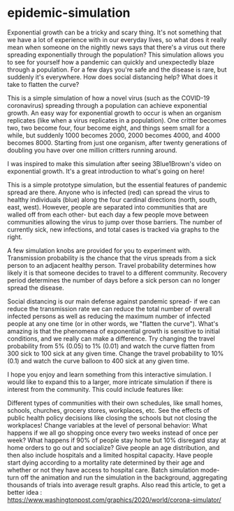 # epidemic-simulation
Exponential growth can be a tricky and scary thing.  It's not something that we have a lot of experience with in our everyday lives, so what does it really mean when someone on the nightly news says that there's a virus out there spreading exponentially through the population? This simulation allows you to see for yourself how a pandemic can quickly and unexpectedly blaze through a population. For a few days you're safe and the disease is rare, but suddenly it's everywhere.  How does social distancing help? What does it take to flatten the curve?

This is a simple simulation of how a novel virus (such as the COVID-19 coronavirus) spreading through a population can achieve exponential growth. An easy way for exponential growth to occur is when an organism replicates (like when a virus replicates in a population). One critter becomes two, two become four, four become eight, and things seem small for a while, but suddenly 1000 becomes 2000, 2000 becomes 4000, and 4000 becomes 8000. Starting from just one organism, after twenty generations of doubling you have over one million critters running around.

I was inspired to make this simulation after seeing 3Blue1Brown's video on exponential growth. It's a great introduction to what's going on here! 

This is a simple prototype simulation, but the essential features of pandemic spread are there. Anyone who is infected (red) can spread the virus to healthy individuals (blue) along the four cardinal directions (north, south, east, west). However, people are separated into communities that are walled off from each other- but each day a few people move between communities allowing the virus to jump over those barriers. The number of currently sick, new infections, and total cases is tracked via graphs to the right.

A few simulation knobs are provided for you to experiment with. Transmission probability is the chance that the virus spreads from a sick person to an adjacent healthy person. Travel probability determines how likely it is that someone decides to travel to a different community. Recovery period determines the number of days before a sick person can no longer spread the disease. 

Social distancing is our main defense against pandemic spread- if we can reduce the transmission rate we can reduce the total number of overall infected persons as well as reducing the maximum number of infected people at any one time (or in other words, we "flatten the curve"). What's amazing is that the phenomena of exponential growth is sensitive to initial conditions, and we really can make a difference. Try changing the travel probability from 5% (0.05) to 1% (0.01) and watch the curve flatten from 300 sick to 100 sick at any given time. Change the travel probability to 10% (0.1) and watch the curve balloon to 400 sick at any given time.

I hope you enjoy and learn something from this interactive simulation. I would like to expand this to a larger, more intricate simulation if there is interest from the community. This could include features like:

Different types of communities with their own schedules, like small homes, schools, churches, grocery stores, workplaces, etc. See the effects of public health policy decisions like closing the schools but not closing the workplaces!
Change variables at the level of personal behavior: What happens if we all go shopping once every two weeks instead of once per week? What happens if 90% of people stay home but 10% disregard stay at home orders to go out and socialize?
Give people an age distribution, and then also include hospitals and a limited hospital capacity. Have people start dying according to a mortality rate determined by their age and whether or not they have access to hospital care.
Batch simulation mode- turn off the animation and run the simulation in the background, aggregating thousands of trials into average result graphs.
Also read this article, to get a better idea : https://www.washingtonpost.com/graphics/2020/world/corona-simulator/
